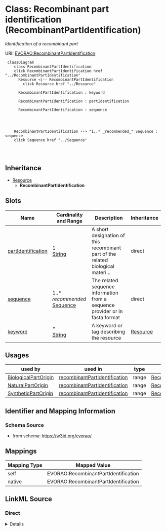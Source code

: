 

# Class: Recombinant part identification (RecombinantPartIdentification) 


_Identification of a recombinant part_





URI: [EVORAO:RecombinantPartIdentification](https://w3id.org/evorao/RecombinantPartIdentification)






```mermaid
 classDiagram
    class RecombinantPartIdentification
    click RecombinantPartIdentification href "../RecombinantPartIdentification"
      Resource <|-- RecombinantPartIdentification
        click Resource href "../Resource"
      
      RecombinantPartIdentification : keyword
        
      RecombinantPartIdentification : partIdentification
        
      RecombinantPartIdentification : sequence
        
          
    
    
    RecombinantPartIdentification --> "1..* _recommended_" Sequence : sequence
    click Sequence href "../Sequence"

        
      
```





## Inheritance
* [Resource](Resource.md)
    * **RecombinantPartIdentification**



## Slots

| Name | Cardinality and Range | Description | Inheritance |
| ---  | --- | --- | --- |
| [partIdentification](partIdentification.md) | 1 <br/> [String](String.md) | A short designation of this recombinant part of the related biological materi... | direct |
| [sequence](sequence.md) | 1..* _recommended_ <br/> [Sequence](Sequence.md) | The related sequence information from a sequence provider or in fasta format | direct |
| [keyword](keyword.md) | * <br/> [String](String.md) | A keyword or tag describing the resource | [Resource](Resource.md) |





## Usages

| used by | used in | type | used |
| ---  | --- | --- | --- |
| [BiologicalPartOrigin](BiologicalPartOrigin.md) | [recombinantPartIdentification](recombinantPartIdentification.md) | range | [RecombinantPartIdentification](RecombinantPartIdentification.md) |
| [NaturalPartOrigin](NaturalPartOrigin.md) | [recombinantPartIdentification](recombinantPartIdentification.md) | range | [RecombinantPartIdentification](RecombinantPartIdentification.md) |
| [SyntheticPartOrigin](SyntheticPartOrigin.md) | [recombinantPartIdentification](recombinantPartIdentification.md) | range | [RecombinantPartIdentification](RecombinantPartIdentification.md) |






## Identifier and Mapping Information







### Schema Source


* from schema: https://w3id.org/evorao/




## Mappings

| Mapping Type | Mapped Value |
| ---  | ---  |
| self | EVORAO:RecombinantPartIdentification |
| native | EVORAO:RecombinantPartIdentification |







## LinkML Source

<!-- TODO: investigate https://stackoverflow.com/questions/37606292/how-to-create-tabbed-code-blocks-in-mkdocs-or-sphinx -->

### Direct

<details>
```yaml
name: RecombinantPartIdentification
description: Identification of a recombinant part
title: Recombinant part identification
from_schema: https://w3id.org/evorao/
is_a: Resource
slots:
- partIdentification
- sequence
slot_usage:
  partIdentification:
    name: partIdentification
    description: A short designation of this recombinant part of the related biological
      material
    title: Part identification
    domain_of:
    - RecombinantPartIdentification
    range: string
    required: true
    multivalued: false
  sequence:
    name: sequence
    description: The related sequence information from a sequence provider or in fasta
      format
    title: sequence
    close_mappings:
    - geno:0000239
    - bao:0002817
    related_mappings:
    - uniprotrdfs:sequence
    domain_of:
    - RecombinantPartIdentification
    - Protein
    - NucleicAcid
    - Pathogen
    range: Sequence
    required: true
    recommended: true
    multivalued: true

```
</details>

### Induced

<details>
```yaml
name: RecombinantPartIdentification
description: Identification of a recombinant part
title: Recombinant part identification
from_schema: https://w3id.org/evorao/
is_a: Resource
slot_usage:
  partIdentification:
    name: partIdentification
    description: A short designation of this recombinant part of the related biological
      material
    title: Part identification
    domain_of:
    - RecombinantPartIdentification
    range: string
    required: true
    multivalued: false
  sequence:
    name: sequence
    description: The related sequence information from a sequence provider or in fasta
      format
    title: sequence
    close_mappings:
    - geno:0000239
    - bao:0002817
    related_mappings:
    - uniprotrdfs:sequence
    domain_of:
    - RecombinantPartIdentification
    - Protein
    - NucleicAcid
    - Pathogen
    range: Sequence
    required: true
    recommended: true
    multivalued: true
attributes:
  partIdentification:
    name: partIdentification
    description: A short designation of this recombinant part of the related biological
      material
    title: Part identification
    from_schema: https://w3id.org/evorao/
    rank: 1000
    alias: partIdentification
    owner: RecombinantPartIdentification
    domain_of:
    - RecombinantPartIdentification
    range: string
    required: true
    multivalued: false
  sequence:
    name: sequence
    description: The related sequence information from a sequence provider or in fasta
      format
    title: sequence
    from_schema: https://w3id.org/evorao/
    close_mappings:
    - geno:0000239
    - bao:0002817
    related_mappings:
    - uniprotrdfs:sequence
    rank: 1000
    alias: sequence
    owner: RecombinantPartIdentification
    domain_of:
    - RecombinantPartIdentification
    - Protein
    - NucleicAcid
    - Pathogen
    range: Sequence
    required: true
    recommended: true
    multivalued: true
  keyword:
    name: keyword
    description: A keyword or tag describing the resource
    title: keyword
    from_schema: https://w3id.org/evorao/
    rank: 1000
    slot_uri: dcat:keyword
    alias: keyword
    owner: RecombinantPartIdentification
    domain_of:
    - Resource
    range: string
    required: false
    multivalued: true

```
</details>